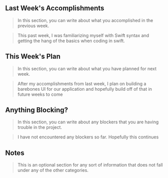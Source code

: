 ## Last Week's Accomplishments

> In this section, you can write about what you accomplished in the previous week.

> This past week, I was familiarizing myself with Swift syntax and getting the hang of the basics when coding in swift.

## This Week's Plan

> In this section, you can write about what you have planned for next week.

> After my accomplishments from last week, I plan on building a barebones UI for our application and hopefully build off of that in future weeks to come

## Anything Blocking?

> In this section, you can write about any blockers that you are having trouble in the project.

> I have not encountered any blockers so far. Hopefully this continues

## Notes

> This is an optional section for any sort of information that does not fall under any of the other categories.
